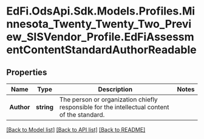 # EdFi.OdsApi.Sdk.Models.Profiles.Minnesota_Twenty_Twenty_Two_Preview_SISVendor_Profile.EdFiAssessmentContentStandardAuthorReadable
## Properties

Name | Type | Description | Notes
------------ | ------------- | ------------- | -------------
**Author** | **string** | The person or organization chiefly responsible for the intellectual content of the standard. | 

[[Back to Model list]](../README.md#documentation-for-models) [[Back to API list]](../README.md#documentation-for-api-endpoints) [[Back to README]](../README.md)

